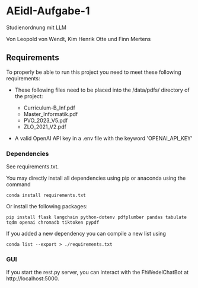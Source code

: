 # AEidI-Aufgabe-1

 Studienordnung mit LLM

 Von Leopold von Wendt, Kim Henrik Otte und Finn Mertens

## Requirements

To properly be able to run this project you need to meet these following
requirements:

- These following files need to be placed into the /data/pdfs/ directory of the
project:
    - Curriculum-B_Inf.pdf
    - Master_Informatik.pdf
    - PVO_2023_V5.pdf
    - ZLO_2021_V2.pdf

- A valid OpenAI API key in a .env file with the keyword 'OPENAI_API_KEY'

### Dependencies

See requirements.txt.

You may directly install all dependencies using pip or anaconda using the
command
```
conda install requirements.txt
```

Or install the following packages:
```
pip install flask langchain python-dotenv pdfplumber pandas tabulate tqdm openai chromadb tiktoken pypdf
```

If you added a new dependency you can compile a new list using
```
conda list --export > ./requirements.txt
```

### GUI
If you start the rest.py server, you can interact with the FhWedelChatBot at http://localhost:5000.